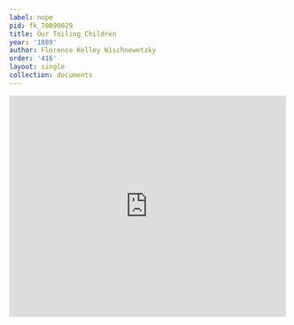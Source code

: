 ```yaml
---
label: nope
pid: fk_70090029
title: Our Toiling Children
year: '1889'
author: Florence Kelley Wischnewetzky
order: '416'
layout: single
collection: documents
---
```

<iframe src="https://northwestern.app.box.com/embed/s/gnsfh7pt29e45lhmiluoo3n736vfwe81?sortColumn=date&view=list" width="500" height="400" frameborder="0" allowfullscreen webkitallowfullscreen msallowfullscreen></iframe>
